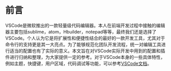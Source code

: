 # 前言

VSCode是微软推出的一款轻量级代码编辑器。本人在前端开发过程中接触的编辑器主要包括sublime，atom，Hbuilder，notepad等等，最终我们还是选择了VSCode。个人认为它是将扩展性和便捷性结合的最好的一款开发工具，尤其对于命令行的支持更是其一大亮点。为了能够规范化团队开发流程，统一对编辑工具进行适当的配置也有了实际的意义。本文旨在对VSCode实际开发中用到的配置和插件进行归纳和整理，为大家提供一定的参考。对于VSCode本身的一些具体特性，例如主题，快捷键，用户区域，代码调试等功能，可以参考[VSCode文档](https://jeasonstudio.gitbooks.io/vscode-cn-doc/content/)。

